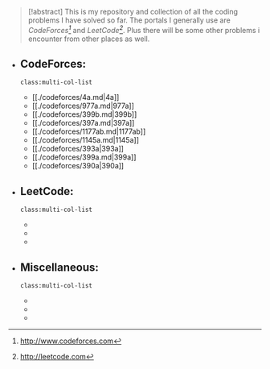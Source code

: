 > [!abstract] This is my repository and collection of all the coding problems I have solved so far. The portals I generally use are _CodeForces[^1]_ and _LeetCode[^2]_. Plus there will be some other problems i encounter from other places as well.

- ## CodeForces:
  `class:multi-col-list`
  
  - [[./codeforces/4a.md|4a]]
  - [[./codeforces/977a.md|977a]]
  - [[./codeforces/399b.md|399b]]
  - [[./codeforces/397a.md|397a]]
  - [[./codeforces/1177ab.md|1177ab]]
  - [[./codeforces/1145a.md|1145a]]
  - [[./codeforces/393a|393a]]
  - [[./codeforces/399a.md|399a]]
  - [[./codeforces/390a|390a]]


- ## LeetCode:
  `class:multi-col-list`
  
  - 
  - 
  -


- ## Miscellaneous:
  `class:multi-col-list`
  
  - 
  - 
  -



[^1]: http://www.codeforces.com
[^2]: http://leetcode.com